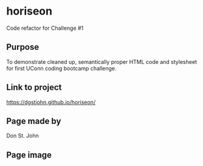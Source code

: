 # horiseon
Code refactor for Challenge #1

## Purpose
To demonstrate cleaned up, semantically proper HTML code and stylesheet for first UConn coding bootcamp challenge.

## Link to project
https://dgstjohn.github.io/horiseon/

## Page made by
Don St. John

## Page image
